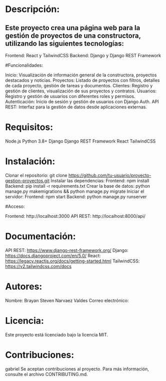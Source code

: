 # Descripción:

## Este proyecto crea una página web para la gestión de proyectos de una constructora, utilizando las siguientes tecnologías:

Frontend: React y TailwindCSS
Backend: Django y Django REST Framework

#Funcionalidades:

Inicio: Visualización de información general de la constructora, proyectos destacados y noticias.
Proyectos: Listado de proyectos con filtros, detalles de cada proyecto, gestión de tareas y documentos.
Clientes: Registro y gestión de clientes, visualización de sus proyectos y contratos.
Usuarios: Registro y gestión de usuarios con diferentes roles y permisos.
Autenticación: Inicio de sesión y gestión de usuarios con Django Auth.
API REST: Interfaz para la gestión de datos desde aplicaciones externas.

# Requisitos:

Node.js
Python 3.8+
Django
Django REST Framework
React
TailwindCSS

# Instalación:

Clonar el repositorio: git clone https://github.com/tu-usuario/proyecto-gestion-proyectos.git
Instalar las dependencias:
Frontend: npm install
Backend: pip install -r requirements.txt
Crear la base de datos: python manage.py makemigrations && python manage.py migrate
Iniciar el servidor:
Frontend: npm start
Backend: python manage.py runserver

#Acceso:

Frontend: http://localhost:3000
API REST: http://localhost:8000/api/

# Documentación:

API REST: https://www.django-rest-framework.org/
Django: https://docs.djangoproject.com/en/5.0/
React: https://legacy.reactjs.org/docs/getting-started.html
TailwindCSS: https://v2.tailwindcss.com/docs

# Autores:

Nombre: Brayan Steven Narvaez Valdes
Correo electrónico: 

# Licencia:

Este proyecto está licenciado bajo la licencia MIT.

# Contribuciones:
gabriel 
Se aceptan contribuciones al proyecto. Para más información, consulte el archivo CONTRIBUTING.md.
